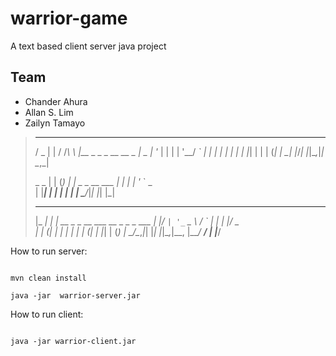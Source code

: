 warrior-game
============

A text based client server java project

Team
--------
* Chander Ahura
* Allan S. Lim
* Zailyn Tamayo


>
>   ___  _
>  / _ \| |
> / /_\ \ |__  _   _ _ __ __ _
> |  _  | '_ \| | | | '__/ _` |
> | | | | | | | |_| | | | (_| |
> \_| |_/_| |_|\__,_|_|  \__,_|
>
>
>  _     _
> | |   (_)
> | |    _ _ __ ___
> | |   | | '_ ` _ \
> | |___| | | | | | |
> \_____/_|_| |_| |_|
>
>
>  _____
> |_   _|
>   | | __ _ _ __ ___   __ _ _   _  ___
>   | |/ _` | '_ ` _ \ / _` | | | |/ _ \
>   | | (_| | | | | | | (_| | |_| | (_) |
>   \_/\__,_|_| |_| |_|\__,_|\__, |\___/
>                             __/ |
>                            |___/

How to run server:
```

mvn clean install

java -jar  warrior-server.jar
```


How to run client:
```

java -jar warrior-client.jar
```
